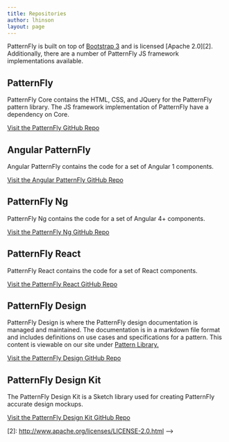 ```yaml
---
title: Repositories
author: lhinson
layout: page
---
```

PatternFly is built on top of [Bootstrap 3][1] and is licensed [Apache 2.0][2]. Additionally, there are a number of PatternFly JS framework implementations available.

<div class="row">
    <div class="col-md-6">
        <div>
            <h2>
                PatternFly
            </h2>
            <p>
                PatternFly Core contains the HTML, CSS, and JQuery for the PatternFly pattern library. The JS framework implementation of PatternFly have a dependency on Core.
            </p>
            <p>
                <a href="https://github.com/patternfly/patternfly">Visit the PatternFly GitHub Repo</a>
            </p>
        </div>
    </div>
    <div class="col-md-6">
        <div>
            <h2>
                Angular PatternFly
            </h2>
            <p>
                Angular PatternFly contains the code for a set of Angular 1 components.
            </p>
            <p>
                <a href="https://github.com/patternfly/angular-patternfly">Visit the Angular PatternFly GitHub Repo</a>
            </p>
        </div>
    </div>
</div>
<div class="row">
    <div class="col-md-6">
        <div>
            <h2>
                PatternFly Ng
            </h2>
            <p>
                PatternFly Ng contains the code for a set of Angular 4+ components.
            </p>
            <p>
                <a href="https://github.com/patternfly/patternfly-ng">Visit the PatternFly Ng GitHub Repo</a>
            </p>
        </div>
    </div>
    <div class="col-md-6">
        <div>
            <h2>
                PatternFly React
            </h2>
            <p>
                PatternFly React contains the code for a set of React components.
            </p>
            <p>
                <a href="https://github.com/patternfly/patternfly-react">Visit the PatternFly React GitHub Repo
                </a>
            </p>
        </div>
    </div>
</div>
<div class="row">
    <div class="col-md-6">
        <div>
            <h2>
                PatternFly Design
            </h2>
            <p>
                PatternFly Design is where the PatternFly design documentation is managed and maintained. The documentation is in a markdown file format and includes definitions on use cases and specifications for a pattern. This content is viewable on our site under <a href="http://www.patternfly.org/pattern-library/">Pattern Library.</a>
            </p>
            <p>
                <a href="https://github.com/patternfly/patternfly-design">Visit the PatternFly Design GitHub Repo</a>
            </p>
        </div>
    </div>
    <div class="col-md-6">
        <div>
            <h2>
                PatternFly Design Kit
            </h2>
            <p>
                The PatternFly Design Kit is a Sketch library used for creating PatternFly accurate design mockups.
            </p>
            <p>
                <a href="https://github.com/patternfly/patternfly-design-kit">Visit the PatternFly Design Kit GitHub Repo</a>
            </p>
        </div>
    </div>
</div>

[1]: http://getbootstrap.com/
[2]: http://www.apache.org/licenses/LICENSE-2.0.html -->